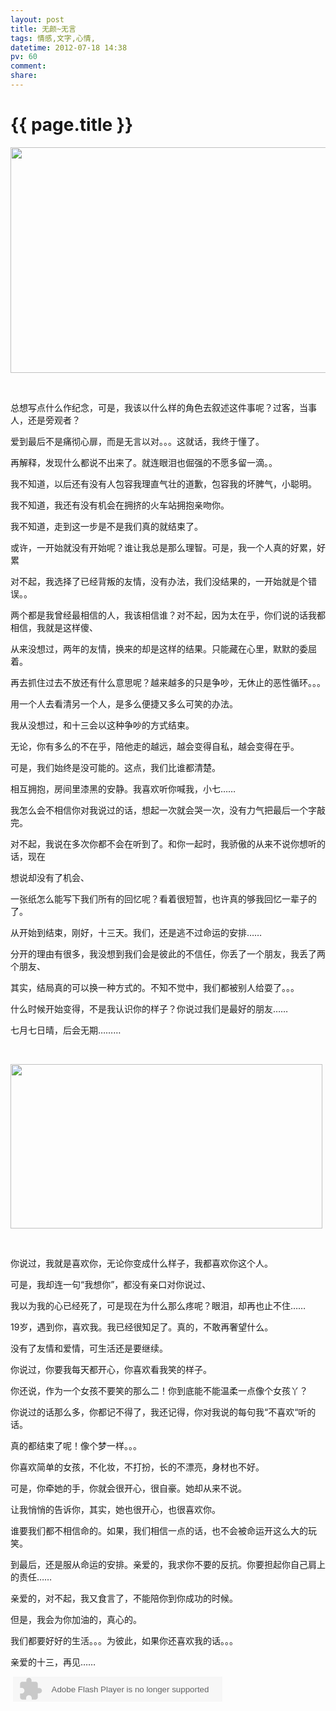 ```yaml
---
layout: post
title: 无颜~无言
tags: 情感,文字,心情,
datetime: 2012-07-18 14:38
pv: 60
comment: 
share: 
---
```


{{ page.title }}
================

 <p><img width="510" height="361" src="http://e.hiphotos.baidu.com/space/pic/item/eaf81a4c510fd9f9b30e8af1252dd42a2834a409.jpg" /></p><p><br /></p><p>总想写点什么作纪念，可是，我该以什么样的角色去叙述这件事呢？过客，当事人，还是旁观者？</p><p>爱到最后不是痛彻心扉，而是无言以对。。。这就话，我终于懂了。</p><p>再解释，发现什么都说不出来了。就连眼泪也倔强的不愿多留一滴。。</p><p>我不知道，以后还有没有人包容我理直气壮的道歉，包容我的坏脾气，小聪明。</p><p>我不知道，我还有没有机会在拥挤的火车站拥抱亲吻你。</p><p>我不知道，走到这一步是不是我们真的就结束了。</p><p>或许，一开始就没有开始呢？谁让我总是那么理智。可是，我一个人真的好累，好累</p><p>对不起，我选择了已经背叛的友情，没有办法，我们没结果的，一开始就是个错误。。</p><p>两个都是我曾经最相信的人，我该相信谁？对不起，因为太在乎，你们说的话我都相信，我就是这样傻、</p><p>从来没想过，两年的友情，换来的却是这样的结果。只能藏在心里，默默的委屈着。</p><p>再去抓住过去不放还有什么意思呢？越来越多的只是争吵，无休止的恶性循环。。。</p><p>用一个人去看清另一个人，是多么便捷又多么可笑的办法。</p><p>我从没想过，和十三会以这种争吵的方式结束。</p><p>无论，你有多么的不在乎，陪他走的越远，越会变得自私，越会变得在乎。</p><p>可是，我们始终是没可能的。这点，我们比谁都清楚。</p><p>相互拥抱，房间里漆黑的安静。我喜欢听你喊我，小七……</p><p>我怎么会不相信你对我说过的话，想起一次就会哭一次，没有力气把最后一个字敲完。</p><p>对不起，我说在多次你都不会在听到了。和你一起时，我骄傲的从来不说你想听的话，现在</p><p>想说却没有了机会、</p><p>一张纸怎么能写下我们所有的回忆呢？看着很短暂，也许真的够我回忆一辈子的了。</p><p>从开始到结束，刚好，十三天。我们，还是逃不过命运的安排……</p><p>分开的理由有很多，我没想到我们会是彼此的不信任，你丢了一个朋友，我丢了两个朋友、</p><p>其实，结局真的可以换一种方式的。不知不觉中，我们都被别人给耍了。。。</p><p>什么时候开始变得，不是我认识你的样子？你说过我们是最好的朋友……</p><p>七月七日晴，后会无期………</p><p><br /></p><p><img width="499" height="263" src="http://h.hiphotos.baidu.com/space/pic/item/4d086e061d950a7b352a915c0ad162d9f2d3c90f.jpg" /></p><p><br /></p><p>你说过，我就是喜欢你，无论你变成什么样子，我都喜欢你这个人。</p><p>可是，我却连一句“我想你”，都没有亲口对你说过、</p><p>我以为我的心已经死了，可是现在为什么那么疼呢？眼泪，却再也止不住……</p><p>19岁，遇到你，喜欢我。我已经很知足了。真的，不敢再奢望什么。</p><p>没有了友情和爱情，可生活还是要继续。</p><p>你说过，你要我每天都开心，你喜欢看我笑的样子。</p><p>你还说，作为一个女孩不要笑的那么二！你到底能不能温柔一点像个女孩丫？</p><p>你说过的话那么多，你都记不得了，我还记得，你对我说的每句我“不喜欢“听的话。</p><p>真的都结束了呢！像个梦一样。。。</p><p>你喜欢简单的女孩，不化妆，不打扮，长的不漂亮，身材也不好。</p><p>可是，你牵她的手，你就会很开心，很自豪。她却从来不说。</p><p>让我悄悄的告诉你，其实，她也很开心，也很喜欢你。</p><p>谁要我们都不相信命的。如果，我们相信一点的话，也不会被命运开这么大的玩笑。</p><p>到最后，还是服从命运的安排。亲爱的，我求你不要的反抗。你要担起你自己肩上的责任……</p><p>亲爱的，对不起，我又食言了，不能陪你到你成功的时候。</p><p>但是，我会为你加油的，真心的。</p><p>我们都要好好的生活。。。为彼此，如果你还喜欢我的话。。。</p><p>亲爱的十三，再见……</p><p>&nbsp;<embed height="40" border="0" width="335" flashvars="id=14879630&autoPlay=true&replay=true" alt="" src="http://ting.baidu.com/widget/space/flash/SpaceMP3Player.swf" wmode="transparent" type="application/x-shockwave-flash" name="plugin" /><br /><br /></p> 

